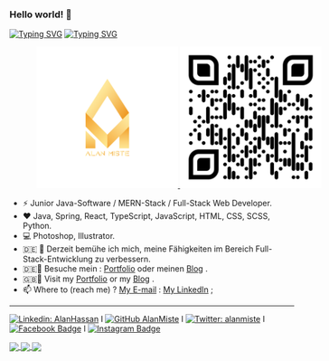 ### Hello world! 👋

<a href="https://github.com/alanmiste"><img src="https://readme-typing-svg.demolab.com?font=Fira+Code&weight=600&pause=1000&color=1D86F7&random=false&width=550&lines=Ich+bin+Alan%2C+Willkommen+auf+meinem+Profil+%F0%9F%98%8A" alt="Typing SVG" /></a>
<a href="https://github.com/alanmiste"><img src="https://readme-typing-svg.demolab.com?font=Fira+Code&weight=600&pause=1000&color=1D86F7&random=false&width=435&lines=I+am+Alan%2C+Welcome+to+my+Profile+%F0%9F%98%8A" alt="Typing SVG" /></a>

<p align="center" style="width:600px">
  <a href="https://alanmiste.github.io" target="_blank">
    <img width="250" height="250" src="https://raw.githubusercontent.com/alanmiste/alanmiste/main/Alan%20Miste%20Logo.png" alt="Alan Miste Logo"/>
    <img width="250" height="250" src="https://raw.githubusercontent.com/alanmiste/alanmiste/main/AlanMiste-qr-code.png" alt="Alan Miste QR Code" />
  </a>
</p>

- ⚡ Junior Java-Software / MERN-Stack / Full-Stack Web Developer. 
- :heart: Java, Spring, React, TypeScript, JavaScript, HTML, CSS, SCSS, Python.
- :computer: Photoshop, Illustrator.
- :de: 🔭 Derzeit bemühe ich mich, meine Fähigkeiten im Bereich Full-Stack-Entwicklung zu verbessern.
- :de::pencil: Besuche mein : [Portfolio](https://alanmiste.github.io/ "Alan's Portfolio") oder meinen [Blog](https://alanmiste.wordpress.com "Alan's Blog") .
- :gb::pencil: Visit my [Portfolio](https://alanmiste.github.io/ "Alan's Portfolio") or my [Blog](https://alanmiste.wordpress.com "Alan's Blog") .
- 📫 Where to (reach me) ? [My E-mail](mailto:alanhsnn@gmail.com "alanhsnn@gmail.com") : [My LinkedIn](https://www.linkedin.com/in/alanmiste "Alan's LinkedIn account: @AlanMiste") ;

---

[![Linkedin: AlanHassan](https://img.shields.io/badge/-AlanHassan-blue?style=flat-square&logo=Linkedin&logoColor=white&link=https://www.linkedin.com/in/alanmiste)](https://www.linkedin.com/in/alanmiste) Ⅰ [![GitHub AlanMiste](https://img.shields.io/github/followers/AlanMiste?label=follow&style=social)](https://github.com/AlanMiste) Ⅰ [![Twitter: alanmiste](https://img.shields.io/twitter/follow/AlanMiste?style=social)](https://twitter.com/AlanMiste) Ⅰ  [![Facebook Badge](https://img.shields.io/badge/-AlanMiste-blue?style=plastic&logo=Facebook&logoColor=white&link=https://www.facebook.com/AlanMiste)](https://www.facebook.com/AlanMiste) Ⅰ [![Instagram Badge](https://img.shields.io/badge/-AlanMiste-gray?style=plastic&logo=instagram&logoColor=white&link=https://instagram.com/AlanMiste/)](https://instagram.com/AlanMiste)

<a href="#">
 <img align="center" src="https://github-readme-stats.vercel.app/api?username=AlanMiste&count_private=true&show_icons=true&theme=algolia" />
</a>

<a href="#">
 <img align="center" src="http://github-readme-streak-stats.herokuapp.com?user=AlanMiste&theme=algolia" />
</a>

<a href="#">
 <img align="center" src="https://github-readme-stats.vercel.app/api/top-langs/?username=alanmiste&layout=compact&theme=algolia" />
</a>
